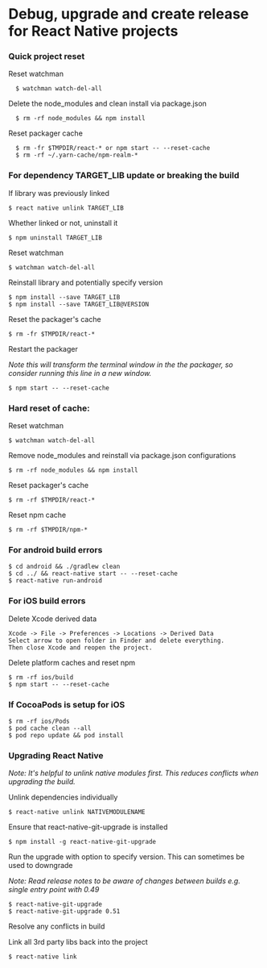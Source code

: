 # Debug, upgrade and create release for React Native projects

### Quick project reset

  Reset watchman 

      $ watchman watch-del-all

  Delete the node_modules and clean install via package.json

      $ rm -rf node_modules && npm install

  Reset packager cache 

      $ rm -fr $TMPDIR/react-* or npm start -- --reset-cache
      $ rm -rf ~/.yarn-cache/npm-realm-*

### For dependency TARGET_LIB update or breaking the build

  If library was previously linked
  
    $ react native unlink TARGET_LIB 
    
  Whether linked or not, uninstall it
  
    $ npm uninstall TARGET_LIB 
    
  Reset watchman
 
    $ watchman watch-del-all
    
  Reinstall library and potentially specify version
  
    $ npm install --save TARGET_LIB 
    $ npm install --save TARGET_LIB@VERSION
    
  Reset the packager's cache
  
    $ rm -fr $TMPDIR/react-* 
    
  Restart the packager 
  
  *Note this will transform the terminal window in the the packager, so consider running this line in a new window.*

    $ npm start -- --reset-cache

### Hard reset of cache:

  Reset watchman
  
    $ watchman watch-del-all

  Remove node_modules and reinstall via package.json configurations
  
    $ rm -rf node_modules && npm install
 
  Reset packager's cache 
  
    $ rm -rf $TMPDIR/react-*
  
  Reset npm cache
  
    $ rm -rf $TMPDIR/npm-*
    

### For android build errors

    $ cd android && ./gradlew clean
    $ cd ../ && react-native start -- --reset-cache
    $ react-native run-android


### For iOS build errors

  Delete Xcode derived data 
  
    Xcode -> File -> Preferences -> Locations -> Derived Data
    Select arrow to open folder in Finder and delete everything.
    Then close Xcode and reopen the project.

  Delete platform caches and reset npm 
    
    $ rm -rf ios/build
    $ npm start -- --reset-cache

### If CocoaPods is setup for iOS

    $ rm -rf ios/Pods
    $ pod cache clean --all
    $ pod repo update && pod install
    
    
### Upgrading React Native

  *Note: It's helpful to unlink native modules first. This reduces conflicts when upgrading the build.*

  Unlink dependencies individually  
    
    $ react-native unlink NATIVEMODULENAME 

  Ensure that react-native-git-upgrade is installed
    
    $ npm install -g react-native-git-upgrade
      
  Run the upgrade with option to specify version. This can sometimes be used to downgrade
    
  *Note: Read release notes to be aware of changes between builds e.g. single entry point with 0.49*
    
    $ react-native-git-upgrade
    $ react-native-git-upgrade 0.51
      
  Resolve any conflicts in build
    
  Link all 3rd party libs back into the project

    $ react-native link
